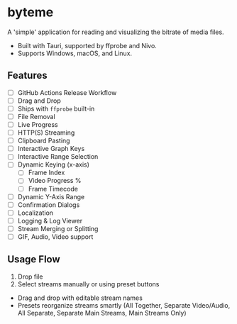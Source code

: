 # byteme

A 'simple' application for reading and visualizing the bitrate of media files.

- Built with Tauri, supported by ffprobe and Nivo.
- Supports Windows, macOS, and Linux.

## Features

- [ ] GitHub Actions Release Workflow
- [ ] Drag and Drop
- [ ] Ships with `ffprobe` built-in
- [ ] File Removal
- [ ] Live Progress
- [ ] HTTP(S) Streaming
- [ ] Clipboard Pasting
- [ ] Interactive Graph Keys
- [ ] Interactive Range Selection
- [ ] Dynamic Keying (x-axis)
  - [ ] Frame Index
  - [ ] Video Progress %
  - [ ] Frame Timecode
- [ ] Dynamic Y-Axis Range
- [ ] Confirmation Dialogs
- [ ] Localization
- [ ] Logging & Log Viewer
- [ ] Stream Merging or Splitting
- [ ] GIF, Audio, Video support

## Usage Flow

1. Drop file
2. Select streams manually or using preset buttons

- Drag and drop with editable stream names
- Presets reorganize streams smartly (All Together, Separate Video/Audio, All Separate, Separate Main Streams, Main Streams Only)
